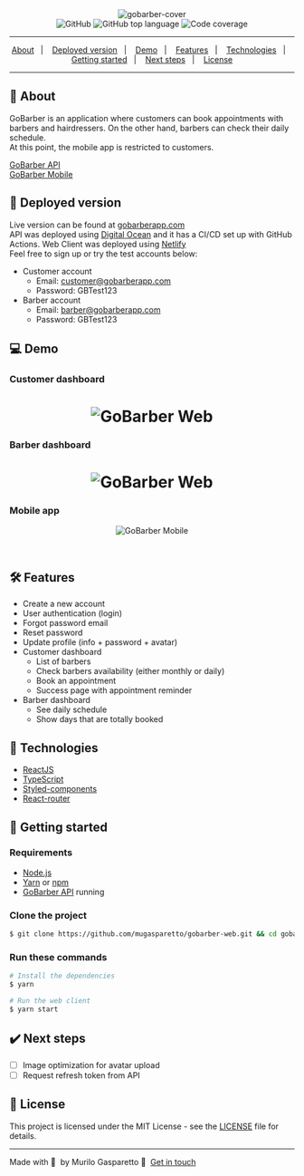<div align="center">
  <img alt="gobarber-cover" src="https://user-images.githubusercontent.com/11637616/128424764-99d140dc-d27a-462e-977b-8f3079609db9.png" width="auto" heigth="auto"/>
</div>
<div align="center">
  <img alt="GitHub" src="https://img.shields.io/badge/license-MIT-green"> <img alt="GitHub top language" src="https://img.shields.io/github/languages/top/mugasparetto/gobarber-web"> <img alt="Code coverage" src="https://img.shields.io/badge/coverage-100%25-brightgreen" />
</div>

------------

<p align="center">
  <a href="#pencil-about">About</a>&nbsp;&nbsp;&nbsp;|&nbsp;&nbsp;&nbsp;
  <a href="#link-deployed-version">Deployed version</a>&nbsp;&nbsp;&nbsp;|&nbsp;&nbsp;&nbsp;
  <a href="#computer-demo">Demo</a>&nbsp;&nbsp;&nbsp;|&nbsp;&nbsp;&nbsp;
  <a href="#hammer_and_wrench-features">Features</a>&nbsp;&nbsp;&nbsp;|&nbsp;&nbsp;&nbsp;
  <a href="#space_invader-technologies">Technologies</a>&nbsp;&nbsp;&nbsp;|&nbsp;&nbsp;&nbsp;
  <a href="#rocket-getting-started">Getting started</a>&nbsp;&nbsp;&nbsp;|&nbsp;&nbsp;&nbsp;
    <a href="#heavy_check_mark-next-steps">Next steps</a>&nbsp;&nbsp;&nbsp;|&nbsp;&nbsp;&nbsp;
  <a href="#page_facing_up-license">License</a>
</p>

------------

## :pencil: About
GoBarber is an application where customers can book appointments with barbers and hairdressers. On the other hand, barbers can check their daily schedule.<br />
At this point, the mobile app is restricted to customers.

[GoBarber API](https://github.com/mugasparetto/gobarber-api)<br />
[GoBarber Mobile](https://github.com/mugasparetto/gobarber-mobile)


## :link: Deployed version
Live version can be found at [gobarberapp.com](https://gobarberapp.com/)<br />
API was deployed using [Digital Ocean](https://www.digitalocean.com/) and it has a CI/CD set up with GitHub Actions. Web Client was deployed using [Netlify](https://www.netlify.com/)<br />
Feel free to sign up or try the test accounts below:
* Customer account
  * Email: customer@gobarberapp.com
  * Password: GBTest123
* Barber account
  * Email: barber@gobarberapp.com
  * Password: GBTest123


## :computer: Demo

### Customer dashboard
<h1 align="center">
  <img alt="GoBarber Web" src="https://user-images.githubusercontent.com/11637616/128635451-5cb37bca-0bd0-40b9-ad6f-9364cf4d6b3a.gif" />
</h1>

### Barber dashboard
<h1 align="center">
  <img alt="GoBarber Web" src="https://user-images.githubusercontent.com/11637616/128636091-fa2f5a60-65f2-40a0-b23a-b7589c5db581.gif" />
</h1>

### Mobile app
<p align="center">
  <img alt="GoBarber Mobile" src="https://user-images.githubusercontent.com/11637616/128637470-7a9222a1-a7d4-4795-b0dc-10331f2f6919.gif" />
</p>
<br />


## :hammer_and_wrench: Features
* Create a new account
* User authentication (login)
* Forgot password email
* Reset password
* Update profile (info + password + avatar)
* Customer dashboard
  * List of barbers
  * Check barbers availability (either monthly or daily)
  * Book an appointment
  * Success page with appointment reminder
* Barber dashboard
  * See daily schedule
  * Show days that are totally booked

## :space_invader: Technologies
- [ReactJS](https://reactjs.org/)
- [TypeScript](https://www.typescriptlang.org/)
- [Styled-components](https://styled-components.com/)
- [React-router](https://reactrouter.com/)

## :rocket: Getting started

### Requirements
- [Node.js](https://nodejs.org/en/)
- [Yarn](https://classic.yarnpkg.com/) or [npm](https://www.npmjs.com/)
- [GoBarber API](https://github.com/mugasparetto/gobarber-api) running

### Clone the project
```bash
$ git clone https://github.com/mugasparetto/gobarber-web.git && cd gobarber-web
```

### Run these commands
```bash
# Install the dependencies
$ yarn

# Run the web client
$ yarn start
```

## :heavy_check_mark: Next steps
- [ ] Image optimization for avatar upload
- [ ] Request refresh token from API

## :page_facing_up: License
This project is licensed under the MIT License - see the [LICENSE](LICENSE) file for details.

---

Made with 💜 &nbsp;by Murilo Gasparetto 👋 &nbsp;[Get in touch](https://www.linkedin.com/in/mugasparetto/)
